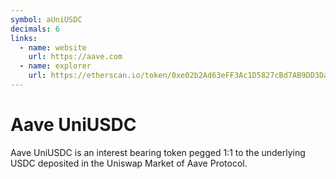 ```yaml
---
symbol: aUniUSDC
decimals: 6
links:
  - name: website
    url: https://aave.com
  - name: explorer
    url: https://etherscan.io/token/0xe02b2Ad63eFF3Ac1D5827cBd7AB9DD3DaC4f4AD0
---
```


# Aave UniUSDC

Aave UniUSDC is an interest bearing token pegged 1:1 to the underlying USDC deposited in the Uniswap Market of Aave Protocol.
